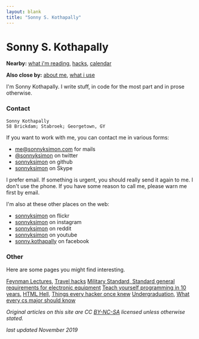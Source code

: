 ```yaml
---
layout: blank
title: "Sonny S. Kothapally"
---
```


# Sonny S. Kothapally

**Nearby:** [what i'm reading](/reading), [hacks](/hacks), [calendar](http://calendar.google.com/calendar/embed?src=sonnyksimon@gmail.com)

**Also close by:** [about me](/about), [what i use](/usesthis)

I'm Sonny Kothapally. I write stuff, in code for the most part and in prose otherwise.

### Contact

```
Sonny Kothapally
58 Brickdam; Stabroek; Georgetown, GY 
```

If you want to work with me, you can contact me in various forms:

* [me@sonnyksimon.com](mailto:me@sonnyksimon.com) for mails
* [@sonnyksimon](http://twitter.com/sonnyksimon) on twitter
* [sonnyksimon](http://github.com/sonnyksimon) on github
* [sonnyksimon](skype:sonnyksimon?chat) on Skype

I prefer email. If something is urgent, you should really send it again to me. I don't use the phone. If you have some reason to call me, please warn me first by email. 

I'm also at these other places on the web:

* [sonnyksimon](http://flickr.com/sonnyksimon) on flickr
* [sonnyksimon](http://instagram.com/sonnyksimon) on instagram
* [sonnyksimon](http://reddit.com/u/sonnyksimon) on reddit
* [sonnyksimon](http://youtube.com/sonnyksimon) on youtube
* [sonny.kothapally](http://facebook.com/sonny.kothapally) on facebook

### Other 

Here are some pages you might find interesting.

[Feynman Lectures](http://www.feynmanlectures.caltech.edu/), [Travel hacks](http://matt.might.net/articles/travel-hacks/)
[Military Standard, Standard general requirements for electronic equipment](http://everyspec.com/MIL-STD/MIL-STD-0300-0499/MIL-STD-454N_9160/)
[Teach yourself programming in 10 years.](http://norvig.com/21-days.html)
[HTML Hell](http://catb.org/~esr/html-hell.html), [Things every hacker once knew](http://www.catb.org/~esr/faqs/things-every-hacker-once-knew/)
[Undergraduation](http://www.paulgraham.com/college.html), [What every cs major should know](http://matt.might.net/articles/what-cs-majors-should-know/)

*Original articles on this site are CC [BY-NC-SA](http://creativecommons.org/licenses/by-nc-sa/4.0/legalcode) licensed unless otherwise stated.*

*last updated November 2019*
